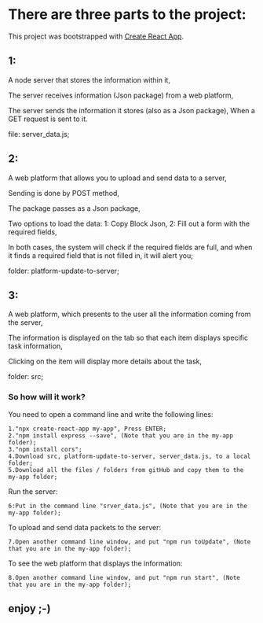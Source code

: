 


# There are three parts to the project:

This project was bootstrapped with [Create React App](https://github.com/facebook/create-react-app).

## 1:

A node server that stores the information within it,

The server receives information (Json package) from a web platform,

The server sends the information it stores (also as a Json package), When a GET request is sent to it.

file:
    server_data.js;

## 2:

A web platform that allows you to upload and send data to a server,

Sending is done by POST method,

The package passes as a Json package,

Two options to load the data:
    1: Copy Block Json,
    2: Fill out a form with the required fields,

In both cases, the system will check if the required fields are full, and when it finds a required field that is not filled in, it will alert you;

folder:
    platform-update-to-server;

## 3:

A web platform, which presents to the user all the information coming from the server,

The information is displayed on the tab so that each item displays specific task information,

Clicking on the item will display more details about the task,

folder:
    src;

### So how will it work?

You need to open a command line and write the following lines:

    1."npx create-react-app my-app", Press ENTER;
    2."npm install express --save", (Note that you are in the my-app folder);
    3."npm install cors";
    4.Download src, platform-update-to-server, server_data.js, to a local folder;
    5.Download all the files / folders from gitHub and copy them to the my-app folder;

Run the server:

    6:Put in the command line "srver_data.js", (Note that you are in the my-app folder);

To upload and send data packets to the server:

    7.Open another command line window, and put "npm run toUpdate", (Note that you are in the my-app folder);

To see the web platform that displays the information:

    8.Open another command line window, and put "npm run start", (Note that you are in the my-app folder);

## enjoy ;-)
